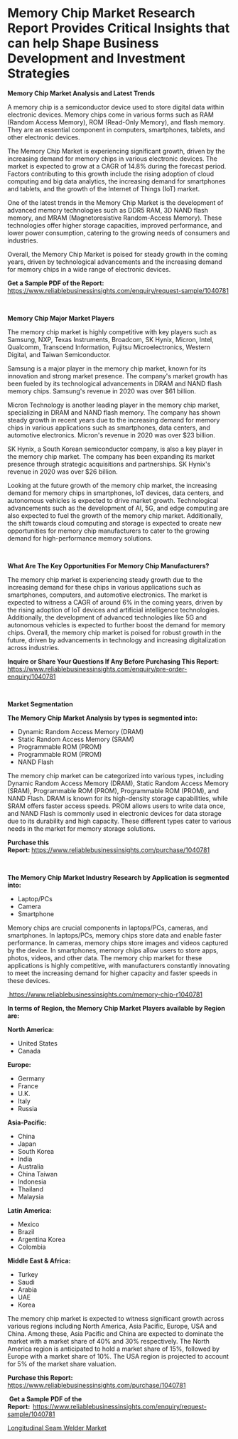 <p><h1>Memory Chip Market Research Report Provides Critical Insights that can help Shape Business Development and Investment Strategies</h1></p><p><strong>Memory Chip Market Analysis and Latest Trends</strong></p>
<p><p>A memory chip is a semiconductor device used to store digital data within electronic devices. Memory chips come in various forms such as RAM (Random Access Memory), ROM (Read-Only Memory), and flash memory. They are an essential component in computers, smartphones, tablets, and other electronic devices.</p><p>The Memory Chip Market is experiencing significant growth, driven by the increasing demand for memory chips in various electronic devices. The market is expected to grow at a CAGR of 14.8% during the forecast period. Factors contributing to this growth include the rising adoption of cloud computing and big data analytics, the increasing demand for smartphones and tablets, and the growth of the Internet of Things (IoT) market.</p><p>One of the latest trends in the Memory Chip Market is the development of advanced memory technologies such as DDR5 RAM, 3D NAND flash memory, and MRAM (Magnetoresistive Random-Access Memory). These technologies offer higher storage capacities, improved performance, and lower power consumption, catering to the growing needs of consumers and industries.</p><p>Overall, the Memory Chip Market is poised for steady growth in the coming years, driven by technological advancements and the increasing demand for memory chips in a wide range of electronic devices.</p></p>
<p><strong>Get a Sample PDF of the Report:&nbsp;</strong> <a href="https://www.reliablebusinessinsights.com/enquiry/request-sample/1040781">https://www.reliablebusinessinsights.com/enquiry/request-sample/1040781</a></p>
<p>&nbsp;</p>
<p><strong>Memory Chip Major Market Players</strong></p>
<p><p>The memory chip market is highly competitive with key players such as Samsung, NXP, Texas Instruments, Broadcom, SK Hynix, Micron, Intel, Qualcomm, Transcend Information, Fujitsu Microelectronics, Western Digital, and Taiwan Semiconductor. </p><p>Samsung is a major player in the memory chip market, known for its innovation and strong market presence. The company's market growth has been fueled by its technological advancements in DRAM and NAND flash memory chips. Samsung's revenue in 2020 was over $61 billion.</p><p>Micron Technology is another leading player in the memory chip market, specializing in DRAM and NAND flash memory. The company has shown steady growth in recent years due to the increasing demand for memory chips in various applications such as smartphones, data centers, and automotive electronics. Micron's revenue in 2020 was over $23 billion.</p><p>SK Hynix, a South Korean semiconductor company, is also a key player in the memory chip market. The company has been expanding its market presence through strategic acquisitions and partnerships. SK Hynix's revenue in 2020 was over $26 billion.</p><p>Looking at the future growth of the memory chip market, the increasing demand for memory chips in smartphones, IoT devices, data centers, and autonomous vehicles is expected to drive market growth. Technological advancements such as the development of AI, 5G, and edge computing are also expected to fuel the growth of the memory chip market. Additionally, the shift towards cloud computing and storage is expected to create new opportunities for memory chip manufacturers to cater to the growing demand for high-performance memory solutions.</p></p>
<p>&nbsp;</p>
<p><strong>What Are The Key Opportunities For Memory Chip Manufacturers?</strong></p>
<p><p>The memory chip market is experiencing steady growth due to the increasing demand for these chips in various applications such as smartphones, computers, and automotive electronics. The market is expected to witness a CAGR of around 6% in the coming years, driven by the rising adoption of IoT devices and artificial intelligence technologies. Additionally, the development of advanced technologies like 5G and autonomous vehicles is expected to further boost the demand for memory chips. Overall, the memory chip market is poised for robust growth in the future, driven by advancements in technology and increasing digitalization across industries.</p></p>
<p><strong>Inquire or Share Your Questions If Any Before Purchasing This Report:</strong> <a href="https://www.reliablebusinessinsights.com/enquiry/pre-order-enquiry/1040781">https://www.reliablebusinessinsights.com/enquiry/pre-order-enquiry/1040781</a></p>
<p>&nbsp;</p>
<p><strong>Market Segmentation</strong></p>
<p><strong>The Memory Chip Market Analysis by types is segmented into:</strong></p>
<p><ul><li>Dynamic Random Access Memory (DRAM)</li><li>Static Random Access Memory (SRAM)</li><li>Programmable ROM (PROM)</li><li>Programmable ROM (PROM)</li><li>NAND Flash</li></ul></p>
<p><p>The memory chip market can be categorized into various types, including Dynamic Random Access Memory (DRAM), Static Random Access Memory (SRAM), Programmable ROM (PROM), Programmable ROM (PROM), and NAND Flash. DRAM is known for its high-density storage capabilities, while SRAM offers faster access speeds. PROM allows users to write data once, and NAND Flash is commonly used in electronic devices for data storage due to its durability and high capacity. These different types cater to various needs in the market for memory storage solutions.</p></p>
<p><strong>Purchase this Report:&nbsp;</strong><a href="https://www.reliablebusinessinsights.com/purchase/1040781">https://www.reliablebusinessinsights.com/purchase/1040781</a></p>
<p>&nbsp;</p>
<p><strong>The Memory Chip Market Industry Research by Application is segmented into:</strong></p>
<p><ul><li>Laptop/PCs</li><li>Camera</li><li>Smartphone</li></ul></p>
<p><p>Memory chips are crucial components in laptops/PCs, cameras, and smartphones. In laptops/PCs, memory chips store data and enable faster performance. In cameras, memory chips store images and videos captured by the device. In smartphones, memory chips allow users to store apps, photos, videos, and other data. The memory chip market for these applications is highly competitive, with manufacturers constantly innovating to meet the increasing demand for higher capacity and faster speeds in these devices.</p></p>
<p><a href="https://www.reliablebusinessinsights.com/memory-chip-r1040781">&nbsp;https://www.reliablebusinessinsights.com/memory-chip-r1040781</a></p>
<p><strong>In terms of Region, the Memory Chip Market Players available by Region are:</strong></p>
<p>
    <p> <strong> North America: </strong>
        <ul>
            <li>United States</li>
            <li>Canada</li>
        </ul>
        </p> 
    <p> <strong> Europe: </strong>
        <ul>
            <li>Germany</li>
            <li>France</li>
            <li>U.K.</li>
            <li>Italy</li>
            <li>Russia</li>
        </ul>
        </p> 
    <p> <strong> Asia-Pacific: </strong>
        <ul>
            <li>China</li>
            <li>Japan</li>
            <li>South Korea</li>
            <li>India</li>
            <li>Australia</li>
            <li>China Taiwan</li>
            <li>Indonesia</li>
            <li>Thailand</li>
            <li>Malaysia</li>
        </ul>
        </p> 
    <p> <strong> Latin America: </strong>
        <ul>
            <li>Mexico</li>
            <li>Brazil</li>
            <li>Argentina Korea</li>
            <li>Colombia</li>
        </ul>
        </p> 
    <p> <strong> Middle East & Africa: </strong>
        <ul>
            <li>Turkey</li>
            <li>Saudi</li>
            <li>Arabia</li>
            <li>UAE</li>
            <li>Korea</li>
        </ul>
    </p>
    </p>
<p><p>The memory chip market is expected to witness significant growth across various regions including North America, Asia Pacific, Europe, USA and China. Among these, Asia Pacific and China are expected to dominate the market with a market share of 40% and 30% respectively. The North America region is anticipated to hold a market share of 15%, followed by Europe with a market share of 10%. The USA region is projected to account for 5% of the market share valuation.</p></p>
<p><strong>Purchase this Report: </strong><a href="https://www.reliablebusinessinsights.com/purchase/1040781">https://www.reliablebusinessinsights.com/purchase/1040781</a></p>
<p>&nbsp;<strong>Get a Sample PDF of the Report:&nbsp;&nbsp;</strong><a href="https://www.reliablebusinessinsights.com/enquiry/request-sample/1040781">https://www.reliablebusinessinsights.com/enquiry/request-sample/1040781</a></p>
<p><strong></strong></p>
<p><p><a href="https://issuu.com/reportprime-2/docs/longitudinal-seam-welder-market-size-2030.pptx">Longitudinal Seam Welder Market</a></p></p>